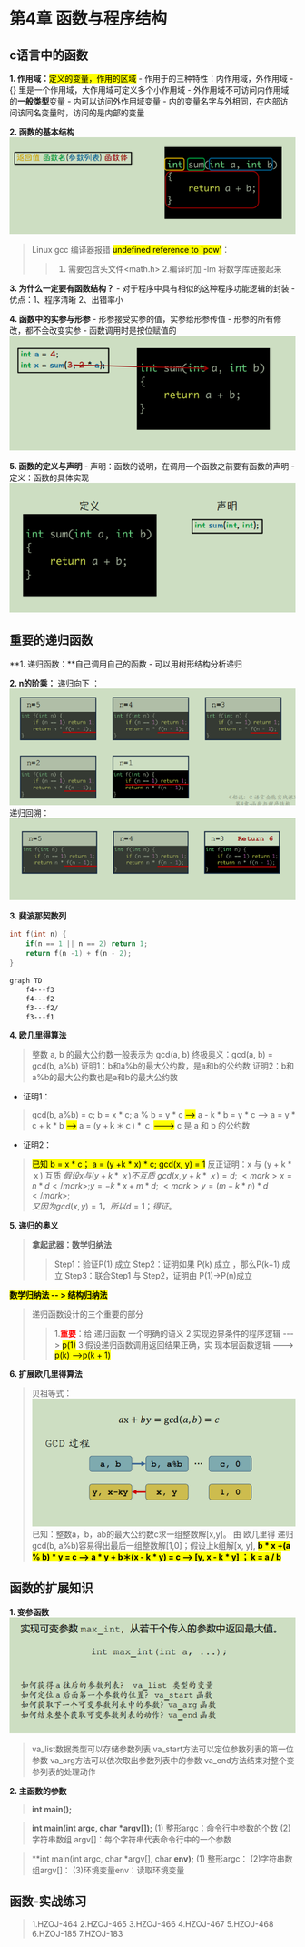 # 第4章 函数与程序结构

## c语言中的函数

**1. 作用域：**<mark>定义的变量，作用的区域</mark>
    - 作用于的三种特性：内作用域，外作用域 
        - {} 里是一个作用域，大作用域可定义多个小作用域
        - 外作用域不可访问内作用域的**一般类型**变量
        - 内可以访问外作用域变量
        - 内的变量名字与外相同，在内部访问该同名变量时，访问的是内部的变量

**2. 函数的基本结构**
![04_function_struct.png](./image/04_function_struct.png)
 
>Linux gcc 编译器报错  <mark>undefined reference to `pow'</mark>：
>>1. 需要包含头文件<math.h> 
>>2.编译时加 -lm 将数学库链接起来

**3. 为什么一定要有函数结构？**
     - 对于程序中具有相似的这种程序功能逻辑的封装
        - 优点：1、程序清晰 2、出错率小
    
**4. 函数中的实参与形参**
    - 形参接受实参的值，实参给形参传值
    - 形参的所有修改，都不会改变实参
    - 函数调用时是按位赋值的
![04_parameter.png](./image/04_parameter.png)

**5. 函数的定义与声明**
    - 声明：函数的说明，在调用一个函数之前要有函数的声明
    - 定义：函数的具体实现    
![04_declare.png](./image/04_declare.png)


## 重要的递归函数
   
**1. 递归函数：**自己调用自己的函数
    - 可以用树形结构分析递归

**2. n的阶乘：**
递归向下 ：
![04f_f1.png](./image/04f_f1.png)
递归回溯：
![04f_f2.png](./image/04f_f2.png)

**3. 斐波那契数列**
```c
int f(int n) {
    if(n == 1 || n == 2) return 1;
    return f(n -1) + f(n - 2);
}
```
```mermaid
graph TD
	f4---f3
	f4---f2
	f3---f2/
    f3---f1
```

**4. 欧几里得算法**
>整数 a, b 的最⼤公约数⼀般表示为 gcd(a, b)
>终极奥义：gcd(a, b) = gcd(b, a%b)
>证明1：b和a%b的最⼤公约数，是a和b的公约数
>证明2：b和a%b的最⼤公约数也是a和b的最⼤公约数

- 证明1：
>gcd(b, a%b) = c;
b = x * c;
a % b = y * c  <mark>--></mark> a - k * b = y * c --> a = y * c + k * b <mark>--></mark> a = (y +ｋ＊ｃ) * ｃ
<mark>---></mark> c 是 a 和 b 的公约数
>
- 证明2：

><mark>已知 b = x * c； a = (y +k * x) * c; gcd(x, y) = 1</mark>
反正证明：x 与 (y + k * ｘ) 互质
   $假设x 与 (y + k * ｘ)  不互质$
    $gcd(x, y + k * ｘ) = d;$
    $<mark> x = n * d</mark>; y = - k * x + m * d;$
    $<mark>y = (m - k * n) * d</mark>;$        
    $又因为gcd(x, y) = 1，所以d = 1；得证。$

**5. 递归的奥义**

>**拿起武器：数学归纳法**
>>Step1：验证P(1) 成立
>>Step2：证明如果 P(k) 成立 ，那么P(k+1) 成立
>>Step3：联合Step1 与 Step2，证明由 P(1)->P(n)成立

<mark>**数学归纳法 -- >  结构归纳法**</mark>

>递归函数设计的三个重要的部分
>>1.<font color = red>**重要**</font>：给 递归函数 一个明确的语义
>>2.实现边界条件的程序逻辑  ---> <mark>p(1)</mark>
>>3.假设递归函数调用返回结果正确，实  现本层函数逻辑 ---> <mark>p(k) -->p(k + 1)</mark>

**6. 扩展欧几里得算法**
>贝祖等式：
![04ex_gcd.png](./image/04ex_gcd.png)
已知：整数a，b，ab的最大公约数c求一组整数解[x,y]。
由 欧几里得 递归gcd(b, a%b)容易得出最后一组整数解[1,0]；假设上k组解[x, y], 
<mark>**b * x +(a % b) * y  = c --> a * y + b＊(x - k * y)  = c --> [y,  x - k * y] ； k = a / b**</mark>


## 函数的扩展知识

**1. 变参函数**
![04....png](./image/04....png)
>va_list数据类型可以存储参数列表
va_start方法可以定位参数列表的第一位参数
va_arg方法可以依次取出参数列表中的参数
va_end方法结束对整个变参列表的处理动作


**2. 主函数的参数**
>**int main();**

>**int main(int argc, char \*argv[]);**
(1) 整形argc：命令行中参数的个数
(2) 字符串数组 argv[]：每个字符串代表命令行中的一个参数


>**int main(int argc, char \*argv[], char **env);**
(1) 整形argc：
(2)字符串数组argv[]：
(3)环境变量env：读取环境变量

## 函数-实战练习
>1.HZOJ-464
 2.HZOJ-465
 3.HZOJ-466
 4.HZOJ-467
 5.HZOJ-468
 6.HZOJ-185
 7.HZOJ-183